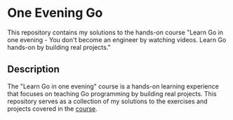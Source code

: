 # One Evening Go

This repository contains my solutions to the hands-on course "Learn Go in one evening - You don't become an engineer by watching videos. Learn Go hands-on by building real projects."

## Description

The "Learn Go in one evening" course is a hands-on learning experience that focuses on teaching Go programming by building real projects. This repository serves as a collection of my solutions to the exercises and projects covered in the [course](https://threedots.tech/go-in-one-evening/).

